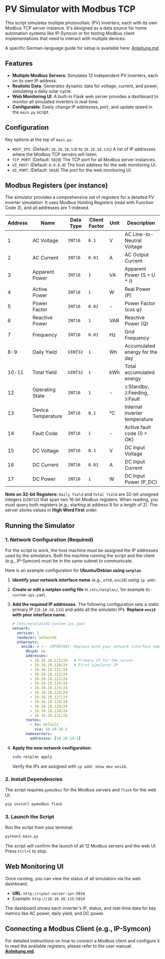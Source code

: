 # PV Simulator with Modbus TCP

This script simulates multiple photovoltaic (PV) inverters, each with its own Modbus TCP server instance. It's designed as a data source for home automation systems like IP-Symcon or for testing Modbus client implementations that need to interact with multiple devices.

A specific German-language guide for setup is available here: [Anleitung.md](Anleitung.md)

## Features

*   **Multiple Modbus Servers**: Simulates 12 independent PV inverters, each on its own IP address.
*   **Realistic Data**: Generates dynamic data for voltage, current, and power, simulating a daily solar cycle.
*   **Web Monitoring UI**: A built-in Flask web server provides a dashboard to monitor all simulated inverters in real-time.
*   **Configurable**: Easily change IP addresses, port, and update speed in the `main.py` script.

## Configuration

Key options at the top of `main.py`:

*   `HOST_IPS`: (Default: `10.10.10.120` to `10.10.10.131`) A list of IP addresses where the Modbus TCP servers will listen.
*   `TCP_PORT`: (Default: `5020`) The TCP port for all Modbus server instances.
*   `UI_HOST`: (Default: `0.0.0.0`) The host address for the web monitoring UI.
*   `UI_PORT`: (Default: `5010`) The port for the web monitoring UI.

## Modbus Registers (per instance)

The simulator provides a comprehensive set of registers for a detailed PV inverter simulation. It uses Modbus Holding Registers (read with Function Code 3), and all addresses are 1-indexed.

| Address | Name | Data Type | Client Factor | Unit | Description |
|---|---|---|---|---|---|
| 1 | AC Voltage | `INT16` | `0.1` | V | AC Line-to-Neutral Voltage |
| 2 | AC Current | `INT16` | `0.01` | A | AC Output Current |
| 3 | Apparent Power | `INT16` | `1` | VA | Apparent Power (S = U * I) |
| 4 | Active Power | `INT16` | `1` | W | Real Power (P) |
| 5 | Power Factor | `INT16` | `0.01` | - | Power Factor (cos φ) |
| 6 | Reactive Power | `INT16` | `1` | VAR | Reactive Power (Q) |
| 7 | Frequency | `INT16` | `0.01` | Hz | Grid Frequency |
| 8-9 | Daily Yield | `UINT32` | `1` | Wh | Accumulated energy for the day |
| 10-11 | Total Yield | `UINT32` | `1` | kWh | Total accumulated energy |
| 12 | Operating State | `INT16` | `1` | - | `1`:Standby, `2`:Feeding, `3`:Fault |
| 13 | Device Temperature | `INT16` | `0.1` | °C | Internal inverter temperature |
| 14 | Fault Code | `INT16` | `1` | - | Active fault code (0 = OK) |
| 15 | DC Voltage | `INT16` | `0.1` | V | DC Input Voltage |
| 16 | DC Current | `INT16` | `0.01` | A | DC Input Current |
| 17 | DC Power | `INT16` | `1` | W | DC Input Power (P_DC) |

**Note on 32-bit Registers:** `Daily Yield` and `Total Yield` are 32-bit unsigned integers (`UINT32`) that span two 16-bit Modbus registers. When reading, you must query both registers (e.g., starting at address 8 for a length of 2). The server stores values in **High Word First** order.

## Running the Simulator

### 1. Network Configuration (Required)

For the script to work, the host machine must be assigned the IP addresses used by the simulators. Both the machine running the script and the client (e.g., IP-Symcon) must be in the same subnet to communicate.

Here is an example configuration for **Ubuntu/Debian using `netplan`**.

1.  **Identify your network interface name** (e.g., `eth0`, `ens18`) using `ip addr`.

2.  **Create or edit a netplan config file** in `/etc/netplan/`, for example `01-custom-ips.yaml`.

3.  **Add the required IP addresses.** The following configuration sets a static primary IP (`10.10.10.115`) and adds all the simulator IPs. **Replace `ens18` with your interface name.**

    ```yaml
    # /etc/netplan/01-custom-ips.yaml
    network:
      version: 2
      renderer: networkd
      ethernets:
        ens18: # <-- IMPORTANT: Replace with your network interface name
          dhcp4: no
          addresses:
            - 10.10.10.115/24   # Primary IP for the server
            - 10.10.10.120/24   # First simulator IP
            - 10.10.10.121/24
            - 10.10.10.122/24
            - 10.10.10.123/24
            - 10.10.10.124/24
            - 10.10.10.125/24
            - 10.10.10.126/24
            - 10.10.10.127/24
            - 10.10.10.128/24
            - 10.10.10.129/24
            - 10.10.10.130/24
            - 10.10.10.131/24
          routes:
            - to: default
              via: 10.10.10.1
          nameservers:
            addresses: [10.10.10.1]
    ```

4.  **Apply the new network configuration:**
    ```bash
    sudo netplan apply
    ```
    Verify the IPs are assigned with `ip addr show dev ens18`.

### 2. Install Dependencies

The script requires `pymodbus` for the Modbus servers and `flask` for the web UI.
```bash
pip install pymodbus flask
```

### 3. Launch the Script

Run the script from your terminal:
```bash
python3 main.py
```
The script will confirm the launch of all 12 Modbus servers and the web UI. Press `Ctrl+C` to stop.

## Web Monitoring UI

Once running, you can view the status of all simulators via the web dashboard.
*   **URL**: `http://<your-server-ip>:5010`
*   Example: `http://10.10.10.115:5010`

The dashboard shows each inverter's IP, status, and real-time data for key metrics like AC power, daily yield, and DC power.

## Connecting a Modbus Client (e.g., IP-Symcon)

For detailed instructions on how to connect a Modbus client and configure it to read the available registers, please refer to the user manual: **[Anleitung.md](Anleitung.md)**.

